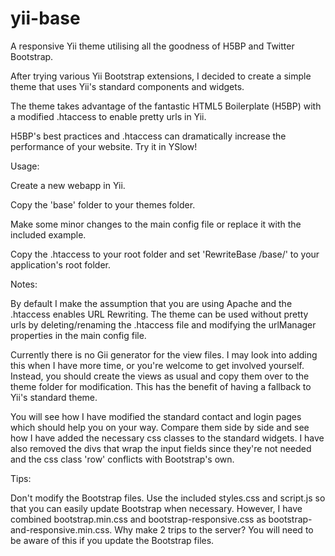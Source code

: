 yii-base
========

A responsive Yii theme utilising all the goodness of H5BP and Twitter Bootstrap.

After trying various Yii Bootstrap extensions, I decided to create a simple theme that uses Yii's standard components and widgets.

The theme takes advantage of the fantastic HTML5 Boilerplate (H5BP) with a modified .htaccess to enable pretty urls in Yii.

H5BP's best practices and .htaccess can dramatically increase the performance of your website. Try it in YSlow!


Usage:

Create a new webapp in Yii.

Copy the 'base' folder to your themes folder.

Make some minor changes to the main config file or replace it with the included example.

Copy the .htaccess to your root folder and set 'RewriteBase /base/' to your application's root folder.


Notes:

By default I make the assumption that you are using Apache and the .htaccess enables URL Rewriting.
The theme can be used without pretty urls by deleting/renaming the .htaccess file and modifying the urlManager properties in the main config file.

Currently there is no Gii generator for the view files. I may look into adding this when I have more time, or you're welcome to get involved yourself.
Instead, you should create the views as usual and copy them over to the theme folder for modification. This has the benefit of having a fallback to Yii's standard theme.

You will see how I have modified the standard contact and login pages which should help you on your way. Compare them side by side and see how I have added the necessary css classes to the standard widgets.
I have also removed the divs that wrap the input fields since they're not needed and the css class 'row' conflicts with Bootstrap's own.


Tips:

Don't modify the Bootstrap files. Use the included styles.css and script.js so that you can easily update Bootstrap when necessary.
However, I have combined bootstrap.min.css and bootstrap-responsive.css as bootstrap-and-responsive.min.css. Why make 2 trips to the server?
You will need to be aware of this if you update the Bootstrap files.